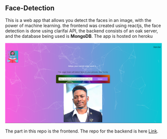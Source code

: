 ## Face-Detection 
This is a web app that allows you detect the faces in an image, with the power of machine learning. 
the frontend was created using reactjs, the face detection is done using clarifai API, 
the backend consists of an oak server, and the database being used is **MongoDB**. 
The app is hosted on heroku

<img src="https://github.com/AA-Arnold/smart-brains/blob/master/smart-brains%20demo.png" alt="face detection demo"/>

The part in this repo is the frontend. The repo for the backend is here [Link](https://github.com/AA-Arnold/deno-smart-brain-api).
